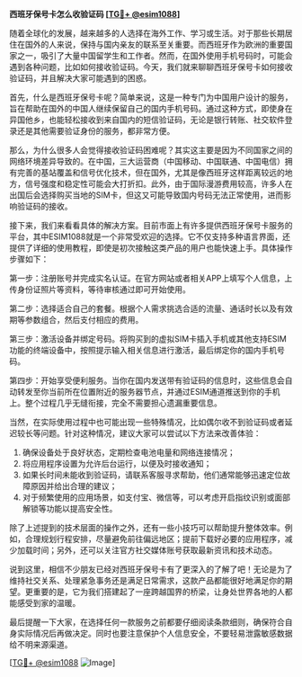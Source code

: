 **西班牙保号卡怎么收验证码 [[TG💪+ @esim1088](https://t.me/s/esim1088)]**

随着全球化的发展，越来越多的人选择在海外工作、学习或生活。对于那些长期居住在国外的人来说，保持与国内亲友的联系至关重要。而西班牙作为欧洲的重要国家之一，吸引了大量中国留学生和工作者。然而，在国外使用手机号码时，可能会遇到各种问题，比如如何接收验证码。今天，我们就来聊聊西班牙保号卡如何接收验证码，并且解决大家可能遇到的困惑。

首先，什么是西班牙保号卡呢？简单来说，这是一种专门为中国用户设计的服务，旨在帮助在国外的中国人继续保留自己的国内手机号码。通过这种方式，即使身在异国他乡，也能轻松接收到来自国内的短信验证码，无论是银行转账、社交软件登录还是其他需要验证身份的服务，都非常方便。

那么，为什么很多人会觉得接收验证码困难呢？其实这主要是因为不同国家之间的网络环境差异导致的。在中国，三大运营商（中国移动、中国联通、中国电信）拥有完善的基站覆盖和信号优化技术，但在国外，尤其是像西班牙这样距离较远的地方，信号强度和稳定性可能会大打折扣。此外，由于国际漫游费用较高，许多人在出国后会选择购买当地的SIM卡，但这又可能导致国内号码无法正常使用，进而影响验证码的接收。

接下来，我们来看看具体的解决方案。目前市面上有许多提供西班牙保号卡服务的平台，其中ESIM1088就是一个非常受欢迎的选择。它不仅支持多种语言界面，还提供了详细的使用教程，即使是初次接触这类产品的用户也能快速上手。具体操作步骤如下：

第一步：注册账号并完成实名认证。在官方网站或者相关APP上填写个人信息，上传身份证照片等资料，等待审核通过即可开始使用。

第二步：选择适合自己的套餐。根据个人需求挑选合适的流量、通话时长以及有效期等参数组合，然后支付相应的费用。

第三步：激活设备并绑定号码。将购买到的虚拟SIM卡插入手机或其他支持ESIM功能的终端设备中，按照提示输入相关信息进行激活，最后绑定你的国内手机号码。

第四步：开始享受便利服务。当你在国内发送带有验证码的信息时，这些信息会自动转发至你当前所在位置附近的服务器节点，并通过ESIM通道推送到你的手机上。整个过程几乎无缝衔接，完全不需要担心遗漏重要信息。

当然，在实际使用过程中也可能出现一些特殊情况，比如偶尔收不到验证码或者延迟较长等问题。针对这种情况，建议大家可以尝试以下方法来改善体验：

1. 确保设备处于良好状态，定期检查电池电量和网络连接情况；
2. 将应用程序设置为允许后台运行，以便及时接收通知；
3. 如果长时间未能收到验证码，请联系客服寻求帮助，他们通常能够迅速定位故障原因并给出合理的建议；
4. 对于频繁使用的应用场景，如支付宝、微信等，可以考虑开启指纹识别或面部解锁等功能以提高安全性。

除了上述提到的技术层面的操作之外，还有一些小技巧可以帮助提升整体效率。例如，合理规划行程安排，尽量避免前往偏远地区；提前下载好必要的应用程序，减少加载时间；另外，还可以关注官方社交媒体账号获取最新资讯和技术动态。

说到这里，相信不少朋友已经对西班牙保号卡有了更深入的了解了吧！无论是为了维持社交关系、处理紧急事务还是满足日常需求，这款产品都能很好地满足你的期望。更重要的是，它为我们搭建起了一座跨越国界的桥梁，让身处世界各地的人都能感受到家的温暖。

最后提醒一下大家，在选择任何一款服务之前都要仔细阅读条款细则，确保符合自身实际情况后再做决定。同时也要注意保护个人信息安全，不要轻易泄露敏感数据给不明来源渠道。

[[TG💪+ @esim1088](https://t.me/s/esim1088) ![Image](https://i.postimg.cc/4NQfJmqS/Snipaste-2025-05-13-00-14-12.png)]